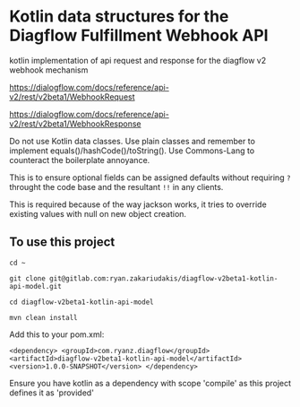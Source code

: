 # Kotlin data structures for the Diagflow Fulfillment Webhook API

kotlin implementation of api request and response for the diagflow v2 webhook mechanism 

https://dialogflow.com/docs/reference/api-v2/rest/v2beta1/WebhookRequest 

https://dialogflow.com/docs/reference/api-v2/rest/v2beta1/WebhookResponse

Do not use Kotlin data classes.  Use plain classes and remember to implement equals()/hashCode()/toString(). Use Commons-Lang to counteract the boilerplate annoyance.

This is to ensure optional fields can be assigned defaults without requiring `?` throught the code base and the resultant `!!` in any clients.

This is required because of the way jackson works, it tries to override existing values with null on new object creation.

## To use this project

`cd ~`

`git clone git@gitlab.com:ryan.zakariudakis/diagflow-v2beta1-kotlin-api-model.git` 

`cd diagflow-v2beta1-kotlin-api-model`

`mvn clean install`

Add this to your pom.xml:

`<dependency>
 <groupId>com.ryanz.diagflow</groupId>
 <artifactId>diagflow-v2beta1-kotlin-api-model</artifactId>
 <version>1.0.0-SNAPSHOT</version>
</dependency>`

Ensure you have kotlin as a dependency with scope 'compile' as this project defines it as 'provided'